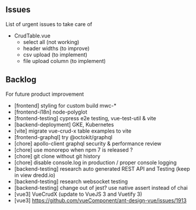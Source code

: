 ## Issues

List of urgent issues to take care of

- CrudTable.vue
  - select all (not working)
  - header widths (to improve)
  - csv upload (to implement)
  - file upload column (to implement)
  
## Backlog

For future product improvement
- [frontend] styling for custom build mwc-*
- [frontend-i18n] node-polyglot
- [frontend-testing] cypress e2e testing, vue-test-util & vite
- [backend-deployment] GKE, Kubernetes
- [vite] migrate vue-crud-x table examples to vite
- [frontend-graphql] try @octokit/graphql
- [chore] apollo-client graphql security & performance review
- [chore] use monorepo when npm 7 is released ?
- [chore] git clone without git history
- [chore] disable console.log in production / proper console logging
- [backend-testing] research auto generated REST API and Testing (keep in view dredd.io)
- [backend-testing] research websocket testing
- [backend-testing] change out of jest? use native assert instead of chai
- [vue3] VueCrudX (update to VueJS 3 and Vuetify 3)
- [vue3] https://github.com/vueComponent/ant-design-vue/issues/1913
